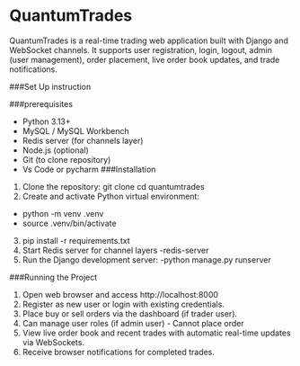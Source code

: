 # QuantumTrades

QuantumTrades is a real-time trading web application built with Django and WebSocket channels. It supports user registration, login, logout, admin (user management), order placement, live order book updates, and trade notifications.

###Set Up instruction

###prerequisites
- Python 3.13+
- MySQL / MySQL Workbench
- Redis server (for channels layer)
- Node.js (optional)
- Git (to clone repository)
- Vs Code or pycharm
###Installation
1. Clone the repository:
    git clone <your-repo-url>
    cd quantumtrades
2. Create and activate Python virtual environment:
  - python -m venv .venv
  - source .venv/bin/activate
3. pip install -r requirements.txt
4. Start Redis server for channel layers
  -redis-server
5. Run the Django development server:
  -python manage.py runserver

###Running the Project
1. Open web browser and access http://localhost:8000
2. Register as new user or login with existing credentials.
3. Place buy or sell orders via the dashboard (if trader user).
4. Can manage user roles (if admin user) - Cannot place order
5. View live order book and recent trades with automatic real-time updates via WebSockets.
6. Receive browser notifications for completed trades.


